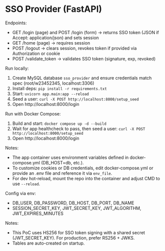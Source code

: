 # SSO Provider (FastAPI)

Endpoints:
- GET /login (page) and POST /login (form) → returns SSO token (JSON if Accept: application/json) and sets session
- GET /home (page) → requires session
- POST /logout → clears session, revokes token if provided via Authorization or cookie
- POST /validate_token → validates SSO token (signature, exp, revoked)

Run locally:
1) Create MySQL database `sso_provider` and ensure credentials match spec (root/w23452345, localhost:3306)
2) Install deps: `pip install -r requirements.txt`
3) Start: `uvicorn app.main:app --reload`
4) Seed a user: `curl -X POST http://localhost:8000/setup_seed`
5) Open http://localhost:8000/login

Run with Docker Compose:
1) Build and start: `docker compose up -d --build`
2) Wait for app healthcheck to pass, then seed a user:
   `curl -X POST http://localhost:8000/setup_seed`
3) Open http://localhost:8000/login

Notes:
- The app container uses environment variables defined in docker-compose.yml (DB_HOST=db, etc.).
- To customize cookies or DB credentials, edit docker-compose.yml or provide an .env file and reference it via `env_file`.
- For dev hot-reload, mount the repo into the container and adjust CMD to use `--reload`.

Config via env:
- DB_USER, DB_PASSWORD, DB_HOST, DB_PORT, DB_NAME
- SESSION_SECRET_KEY, JWT_SECRET_KEY, JWT_ALGORITHM, JWT_EXPIRES_MINUTES

Notes:
- This PoC uses HS256 for SSO token signing with a shared secret (JWT_SECRET_KEY). For production, prefer RS256 + JWKS.
- Tables are auto-created on startup.

